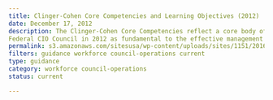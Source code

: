 ```yaml
---
title: Clinger-Cohen Core Competencies and Learning Objectives (2012)
date: December 17, 2012
description: The Clinger-Cohen Core Competencies reflect a core body of 12 competency areas identified by the
Federal CIO Council in 2012 as fundamental to the effective management of federal technology resources.
permalink: s3.amazonaws.com/sitesusa/wp-content/uploads/sites/1151/2016/10/2012-Learning-Objectives-Final.pdf
filters: guidance workforce council-operations current
type: guidance
category: workforce council-operations
status: current

---
```

